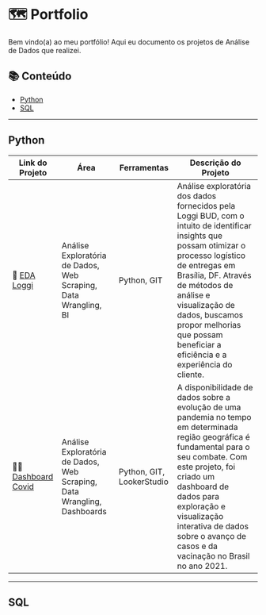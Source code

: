 # 🗺 Portfolio

Bem vindo(a) ao meu portfólio! Aqui eu documento os projetos de Análise de Dados que realizei.

## 📚 Conteúdo
- [Python](#python)
- [SQL](#sql)

***

## Python

| Link do Projeto | Área | Ferramentas | Descrição do Projeto |
|---|---|---|---|
| 🚚 [EDA Loggi](https://www.kaggle.com/code/alissoncardoso/an-lise-explorat-ria-de-dados-loggi) | Análise Exploratória de Dados, Web Scraping, Data Wrangling, BI | Python, GIT |  Análise exploratória dos dados fornecidos pela Loggi BUD, com o intuito de identificar insights que possam otimizar o processo logístico de entregas em Brasília, DF. Através de métodos de análise e visualização de dados, buscamos propor melhorias que possam beneficiar a eficiência e a experiência do cliente. |
| 👨‍⚕️ [Dashboard Covid](https://www.kaggle.com/code/alissoncardoso/projeto-ebac-3-dashboard-covid) | Análise Exploratória de Dados, Web Scraping, Data Wrangling, Dashboards | Python, GIT, LookerStudio | A disponibilidade de dados sobre a evolução de uma pandemia no tempo em determinada região geográfica é fundamental para o seu combate. Com este projeto, foi criado um dashboard de dados para exploração e visualização interativa de dados sobre o avanço de casos e da vacinação no Brasil no ano 2021. |

***

## SQL
